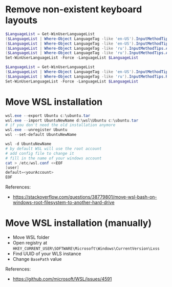 
# Remove non-existent keyboard layouts

```powershell
$LanguageList = Get-WinUserLanguageList
($LanguageList | Where-Object LanguageTag -like 'en-US').InputMethodTips.Add('0409:A0000409')
($LanguageList | Where-Object LanguageTag -like 'en-US').InputMethodTips.Add('0409:00000409')
($LanguageList | Where-Object LanguageTag -like 'ru').InputMethodTips.Add('0419:A0000419')
($LanguageList | Where-Object LanguageTag -like 'ru').InputMethodTips.Add('0419:00000419')
Set-WinUserLanguageList -Force -LanguageList $LanguageList

$LanguageList = Get-WinUserLanguageList
($LanguageList | Where-Object LanguageTag -like 'en-US').InputMethodTips.Remove('0409:00000409')
($LanguageList | Where-Object LanguageTag -like 'ru').InputMethodTips.Remove('0419:00000419')
Set-WinUserLanguageList -Force -LanguageList $LanguageList
```

# Move WSL installation

```powershell
wsl.exe --export Ubuntu c:\ubuntu.tar
wsl.exe --import UbuntuNewName d:\wsl\Ubuntu c:\ubuntu.tar
# if you don't need the old installation anymore
wsl.exe --unregister Ubuntu
wsl --set-default UbuntuNewName

wsl -d UbuntuNewName
# by default WSL will use the root account
# add config file to change it
# fill in the name of your windows account
cat > /etc/wsl.conf <<EOF
[user]
default=<yourAccount>
EOF
```

References:
- https://stackoverflow.com/questions/38779801/move-wsl-bash-on-windows-root-filesystem-to-another-hard-drive

# Move WSL installation (manually)

- Move WSL folder
- Open registry at `HKEY_CURRENT_USER\SOFTWARE\Microsoft\Windows\CurrentVersion\Lxss`
- Find UUID of your WLS instance
- Change `BasePath` value

References:
- https://github.com/microsoft/WSL/issues/4591
